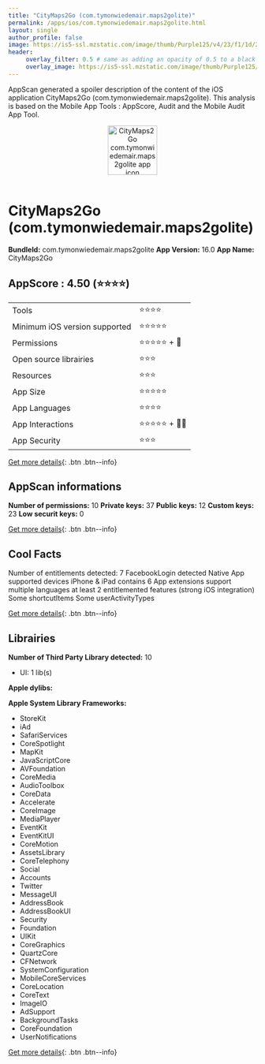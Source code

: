 ```yaml
---
title: "CityMaps2Go (com.tymonwiedemair.maps2golite)"
permalink: /apps/ios/com.tymonwiedemair.maps2golite.html
layout: single
author_profile: false
image: https://is5-ssl.mzstatic.com/image/thumb/Purple125/v4/23/f1/1d/23f11dbc-9559-0bd6-c6c4-2f322bf4a5c7/AppIcon-0-1x_U007emarketing-0-6-0-85-220.png/512x512bb.jpg
header: 
     overlay_filter: 0.5 # same as adding an opacity of 0.5 to a black background
     overlay_image: https://is5-ssl.mzstatic.com/image/thumb/Purple125/v4/23/f1/1d/23f11dbc-9559-0bd6-c6c4-2f322bf4a5c7/AppIcon-0-1x_U007emarketing-0-6-0-85-220.png/512x512bb.jpg
---
```

AppScan generated a spoiler description of the content of the iOS application CityMaps2Go (com.tymonwiedemair.maps2golite). This analysis is based on the Mobile App Tools : AppScore, Audit and the Mobile Audit App Tool.

  
  
<div style="text-align: center;"><img src="https://is5-ssl.mzstatic.com/image/thumb/Purple125/v4/23/f1/1d/23f11dbc-9559-0bd6-c6c4-2f322bf4a5c7/AppIcon-0-1x_U007emarketing-0-6-0-85-220.png/512x512bb.jpg" width="100" height="100" alt="CityMaps2Go com.tymonwiedemair.maps2golite app icon"></div></br>
  
# CityMaps2Go (com.tymonwiedemair.maps2golite)

**BundleId:** com.tymonwiedemair.maps2golite
**App Version:** 16.0
**App Name:** CityMaps2Go


## AppScore : 4.50 (⭐️⭐️⭐️⭐️) 

<table>
<tr><td> Tools </td><td> ⭐️⭐️⭐️⭐️ </td></tr>
<tr><td> Minimum iOS version supported </td><td> ⭐️⭐️⭐️⭐️⭐️ </td></tr>
<tr><td> Permissions </td><td> ⭐️⭐️⭐️⭐️⭐️ + 🌟 </td></tr>
<tr><td> Open source librairies </td><td> ⭐️⭐️⭐️ </td></tr>
<tr><td> Resources </td><td> ⭐️⭐️⭐️ </td></tr>
<tr><td> App Size </td><td> ⭐️⭐️⭐️⭐️⭐️ </td></tr>
<tr><td> App Languages </td><td> ⭐️⭐️⭐️⭐️ </td></tr>
<tr><td> App Interactions </td><td> ⭐️⭐️⭐️⭐️⭐️ + 🌟🌟 </td></tr>
<tr><td> App Security </td><td> ⭐️⭐️⭐️ </td></tr>
</table>

[Get more details](/pricing.html){: .btn .btn--info}  
  
## AppScan informations 

**Number of permissions:** 10
**Private keys:** 37
**Public keys:** 12
**Custom keys:** 23
**Low securit keys:** 0
  
[Get more details](/pricing.html){: .btn .btn--info}

## Cool Facts

Number of entitlements detected: 7
FacebookLogin detected
Native App
supported devices iPhone & iPad
contains 6 App extensions
support multiple languages
at least 2 entitlemented features (strong iOS integration)
Some shortcutItems 
Some userActivityTypes
  
[Get more details](/pricing.html){: .btn .btn--info}

## Librairies 
**Number of Third Party Library detected:** 10
- UI: 1 lib(s)

**Apple dylibs:**


**Apple System Library Frameworks:**
- StoreKit
- iAd
- SafariServices
- CoreSpotlight
- MapKit
- JavaScriptCore
- AVFoundation
- CoreMedia
- AudioToolbox
- CoreData
- Accelerate
- CoreImage
- MediaPlayer
- EventKit
- EventKitUI
- CoreMotion
- AssetsLibrary
- CoreTelephony
- Social
- Accounts
- Twitter
- MessageUI
- AddressBook
- AddressBookUI
- Security
- Foundation
- UIKit
- CoreGraphics
- QuartzCore
- CFNetwork
- SystemConfiguration
- MobileCoreServices
- CoreLocation
- CoreText
- ImageIO
- AdSupport
- BackgroundTasks
- CoreFoundation
- UserNotifications


  
[Get more details](/pricing.html){: .btn .btn--info}


